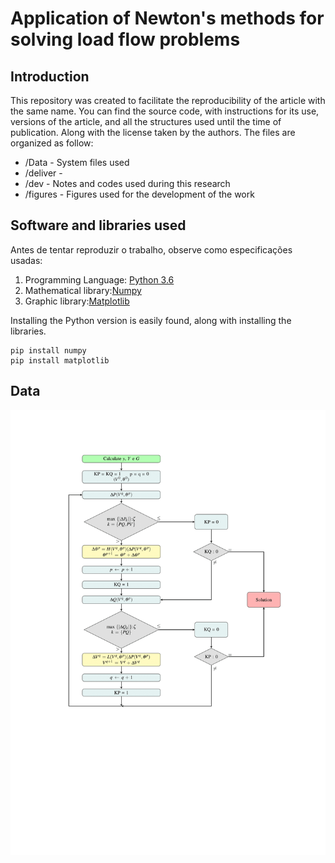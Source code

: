 # Application of Newton's methods for solving load flow problems
## Introduction
  This repository was created to facilitate the reproducibility of the article with the same name. You can find the source code, with instructions for its use, versions of the article, and all the structures used until the time of publication. Along with the license taken by the authors.
The files are organized as follow:
* /Data - System files used
* /deliver - 
* /dev - Notes and codes used during this research
* /figures - Figures used for the development of the work

## Software and libraries used
Antes de tentar reproduzir o trabalho, observe como especificações usadas:
1. Programming Language: [Python 3.6](https://www.python.org/) 
2. Mathematical library:[Numpy](https://numpy.org/)
3. Graphic library:[Matplotlib](https://matplotlib.org/)

Installing the Python version is easily found, along with installing the libraries.
```
pip install numpy
pip install matplotlib
```
## Data

![Newton Fast Decoupled Flowchart ](figures/Flowchart_FastDecopled.png)
